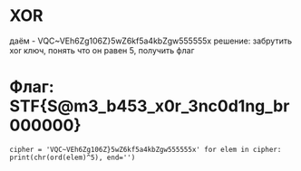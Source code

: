 # XOR
даём - VQC~VEh6Zg106Z}5wZ6kf5a4kbZgw555555x
решение: забрутить xor ключ, понять что он равен 5, получить флаг

# Флаг: STF{S@m3_b453_x0r_3nc0d1ng_br000000}

`
cipher = 'VQC~VEh6Zg106Z}5wZ6kf5a4kbZgw555555x'
for elem in cipher:
    print(chr(ord(elem)^5), end='')
`
